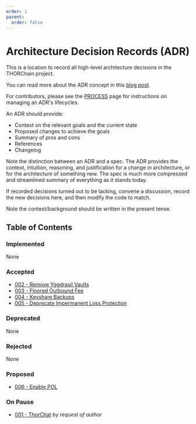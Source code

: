 ```yaml
---
order: 1
parent:
  order: false
---
```


# Architecture Decision Records (ADR)

This is a location to record all high-level architecture decisions in the THORChain project.

You can read more about the ADR concept in this [blog post](https://product.reverb.com/documenting-architecture-decisions-the-reverb-way-a3563bb24bd0#.78xhdix6t).

For contributors, please see the [PROCESS](PROCESS.md) page for instructions on managing an ADR's lifecycles.

An ADR should provide:

- Context on the relevant goals and the current state
- Proposed changes to achieve the goals
- Summary of pros and cons
- References
- Changelog

Note the distinction between an ADR and a spec. The ADR provides the context, intuition, reasoning, and
justification for a change in architecture, or for the architecture of something
new. The spec is much more compressed and streamlined summary of everything as
it stands today.

If recorded decisions turned out to be lacking, convene a discussion, record the new decisions here, and then modify the code to match.

Note the context/background should be written in the present tense.

## Table of Contents

### Implemented

None

### Accepted

- [002 - Remove Yggdrasil Vaults](./adr-002-removeyggvaults.md)
- [003 - Floored Outbound Fee](./adr-003-flooredoutboundfee.md)
- [004 - Keyshare Backups](./adr-004-keyshare-backups.md)
- [005 - Deprecate Impermanent Loss Protection](./adr-005-deprecate-ilp.md)

### Deprecated

None

### Rejected

None

### Proposed

- [006 - Enable POL](./adr-006-enable-pol.md)

### On Pause

- [001 - ThorChat](./adr-001-thorchat.md) _by request of author_
